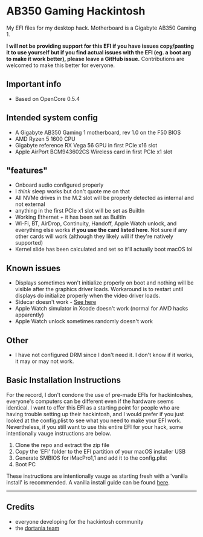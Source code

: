 # AB350 Gaming Hackintosh
My EFI files for my desktop hack. Motherboard is a Gigabyte AB350 Gaming 1.

**I will not be providing support for this EFI if you have issues copy/pasting it to use yourself but if you find actual issues with the EFI (eg. a boot arg to make it work better), please leave a GitHub issue.**
Contributions are welcomed to make this better for everyone.

## Important info
- Based on OpenCore 0.5.4

## Intended system config
- A Gigabyte AB350 Gaming 1 motherboard, rev 1.0 on the F50 BIOS
- AMD Ryzen 5 1600 CPU
- Gigabyte reference RX Vega 56 GPU in first PCIe x16 slot
- Apple AirPort BCM943602CS Wireless card in first PCIe x1 slot

## "features"
- Onboard audio configured properly
- I *think* sleep works but don't quote me on that
- All NVMe drives in the M.2 slot will be properly detected as internal and not external 
- anything in the first PCIe x1 slot will be set as BuiltIn
- Working Ethernet + it has been set as BuiltIn
- Wi-Fi, BT, AirDrop, Continuity, Handoff, Apple Watch unlock, and everything else works **if you use the card listed here**. Not sure if any other cards will work (although they likely will if they're natively supported)
- Kernel slide has been calculated and set so it'll actually boot macOS lol

## Known issues
- Displays sometimes won't initialize properly on boot and nothing will be visible after the graphics driver loads. Workaround is to restart until displays do initialize properly when the video driver loads.
- Sidecar doesn't work - [See here](https://github.com/AMD-OSX/bugtracker/issues/1)
- Apple Watch simulator in Xcode doesn't work (normal for AMD hacks apparently)
- Apple Watch unlock sometimes randomly doesn't work 

## Other
- I have not configured DRM since I don't need it. I don't know if it works, it may or may not work.

## Basic Installation Instructions
For the record, I don't condone the use of pre-made EFIs for hackintoshes, everyone's computers can be different even if the hardware seems identical. I want to offer this EFI as a starting point for people who are having trouble setting up their hackintosh, and I would prefer if you just looked at the config.plist to see what you need to make your EFI work.
Nevertheless, if you still want to use this entire EFI for your hack, some intentionally vauge instructions are below.
1. Clone the repo and extract the zip file
2. Copy the 'EFI' folder to the EFI partition of your macOS installer USB
3. Generate SMBIOS for iMacPro1,1 and add it to the config.plist
4. Boot PC

These instructions are intentionally vauge as starting fresh with a 'vanilla install' is recommended.
A vanilla install guide can be found [here](https://dortania.github.io/OpenCore-Desktop-Guide).

---

## Credits
- everyone developing for the hackintosh community
- the [dortania team](https://github.com/orgs/dortania/people)

